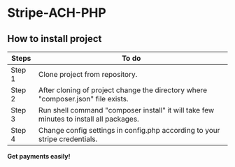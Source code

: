 # Stripe-ACH-PHP

## How to install project

Steps | To do
------------ | -------------
Step 1 | Clone project from repository.
Step 2 | After cloning of project change the directory where "composer.json" file exists.
Step 3 | Run shell command "composer install" it will take few minutes to install all packages.
Step 4 | Change config settings in config.php according to your stripe credentials.


**Get payments easily!**

